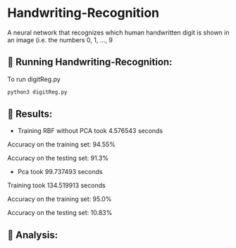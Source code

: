 # Handwriting-Recognition
A neural network that recognizes which human handwritten digit is shown in an image (i.e. the numbers 0, 1, ..., 9

## 🚀 Running Handwriting-Recognition:
To run digitReg.py

```sh
python3 digitReg.py
```

## 👀 Results:
* Training RBF without PCA took 4.576543 seconds

Accuracy on the training set: 94.55% 

Accuracy on the testing set: 91.3% 

* Pca took 99.737493 seconds

Training took 134.519913 seconds

Accuracy on the training set: 95.0% 

Accuracy on the testing set: 10.83% 

## 📝 Analysis:
